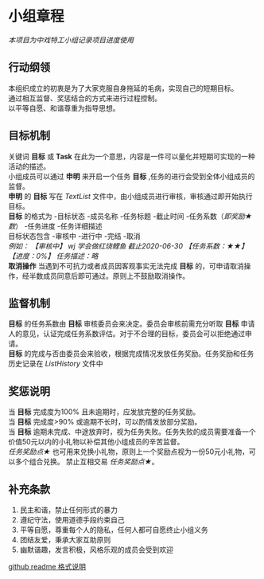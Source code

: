 # 小组章程
*本项目为中戏特工小组记录项目进度使用*    
 ## 行动纲领
   本组织成立的初衷是为了大家克服自身拖延的毛病，实现自己的短期目标。  
   通过相互监督、奖惩结合的方式来进行过程控制。  
   以平等自愿、和谐尊重为指导思想。
 ## 目标机制
   关键词 **目标** 或 **Task** 在此为一个意思，内容是一件可以量化并短期可实现的一种活动的描述。  
   小组成员可以通过 **申明** 来开启一个任务 **目标** ,任务的进行会受到全体小组成员的监督。    
   **申明** 的 **目标** 写在 *TextList* 文件中，由小组成员进行审核，审核通过即开始执行目标。  
   **目标** 的格式为 -目标状态 -成员名称 -任务标题 -截止时间 -任务系数（*即奖励★数*） -任务进度 -任务详细描述  
   目标状态包含 -审核中 -进行中 -完结 -取消   
   *例如： 【审核中】 wj 学会做红烧鲤鱼 截止2020-06-30 【任务系数：★★】 【进度：0%】 任务描述：略*    
   **取消操作** 当遇到不可抗力或者成员因客观事实无法完成 **目标** 的，可申请取消操作，经半数成员同意后即可通过。原则上不鼓励取消操作。
 ## 监督机制
   **目标** 的任务系数由 **目标** 审核委员会来决定。委员会审核前需充分听取 **目标** 申请人的意见，认证完成任务系数评估。对于不合理的目标，委员会可以拒绝通过申请。  
   **目标** 的完成与否由委员会来验收，根据完成情况发放任务奖励。任务奖励和任务历史记录在 *ListHistory* 文件中
 ## 奖惩说明
   当 **目标** 完成度为100% 且未逾期时，应发放完整的任务奖励。  
   当 **目标** 完成度>90% 或逾期不长时，可以酌情发放部分奖励。  
   当 **目标** 逾期未完成、中途放弃时，视为任务失败。任务失败的成员需要准备一个价值50元以内的小礼物以补偿其他小组成员的辛苦监督。  
   *任务奖励点★* 也可用来兑换小礼物，原则上一个奖励点视为一份50元小礼物，可以多个组合兑换。
   禁止互相交易 *任务奖励点★*。
 ## 补充条款
   1. 民主和谐，禁止任何形式的暴力
   2. 遵纪守法，使用道德手段约束自己
   3. 平等自愿，尊重每个人的隐私，任何人都可自愿终止小组义务
   4. 团结友爱，秉承大家互助原则
   5. 幽默谐趣，发言积极，风格乐观的成员会受到欢迎


[github readme 格式说明](https://blog.csdn.net/FoundMe/article/details/89450254)
